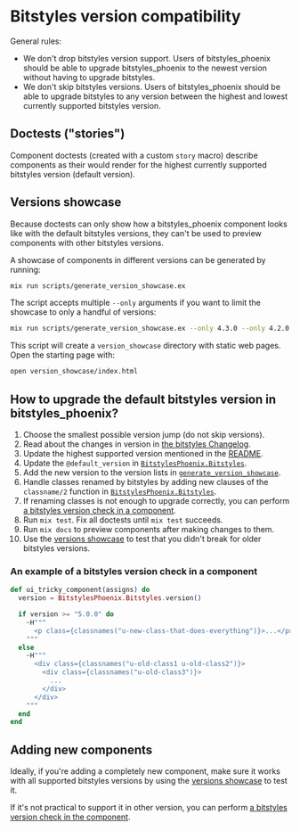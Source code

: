 # Bitstyles version compatibility

General rules:

- We don't drop bitstyles version support. Users of bitstyles_phoenix should be able to upgrade bitstyles_phoenix to the newest version without having to upgrade bitstyles.
- We don't skip bitstyles versions. Users of bitstyles_phoenix should be able to upgrade bitstyles to any version between the highest and lowest currently supported bitstyles version.

## Doctests ("stories")

Component doctests (created with a custom `story` macro) describe components as their would render for the highest currently supported bitstyles version (default version).

## Versions showcase

Because doctests can only show how a bitstyles_phoenix component looks like with the default bitstyles versions, they can't be used to preview components with other bitstyles versions. 

A showcase of components in different versions can be generated by running:

```bash
mix run scripts/generate_version_showcase.ex
```

The script accepts multiple `--only` arguments if you want to limit the showcase to only a handful of versions:

```bash
mix run scripts/generate_version_showcase.ex --only 4.3.0 --only 4.2.0
```

This script will create a `version_showcase` directory with static web pages. Open the starting page with:

```bash
open version_showcase/index.html
```

## How to upgrade the default bitstyles version in bitstyles_phoenix?

1. Choose the smallest possible version jump (do not skip versions).
2. Read about the changes in version in [the bitstyles Changelog](https://github.com/bitcrowd/bitstyles/blob/main/CHANGELOG.md).
3. Update the highest supported version mentioned in the [README](../README.md).
4. Update the `@default_version` in [`BitstylesPhoenix.Bitstyles`](../lib/bitstyles_phoenix/bitstyles.ex).
5. Add the new version to the version lists in [`generate_version_showcase`](../scripts/generate_version_showcase.ex).
6. Handle classes renamed by bitstyles by adding new clauses of the `classname/2` function in [`BitstylesPhoenix.Bitstyles`](../lib/bitstyles_phoenix/bitstyles.ex).
7. If renaming classes is not enough to upgrade correctly, you can perform [a bitstyles version check in a component](#an-example-of-a-bitstyles-version-check-in-a-component).
8. Run `mix test`. Fix all doctests until `mix test` succeeds.
9. Run `mix docs` to preview components after making changes to them.
10. Use the [versions showcase](#versions-showcase) to test that you didn't break for older bitstyles versions.

### An example of a bitstyles version check in a component

```elixir
def ui_tricky_component(assigns) do
  version = BitstylesPhoenix.Bitstyles.version()

  if version >= "5.0.0" do
    ~H"""
      <p class={classnames("u-new-class-that-does-everything")}>...</p>
    """
  else
    ~H"""
      <div class={classnames("u-old-class1 u-old-class2")}>
        <div class={classnames("u-old-class3")}>
          ...
        </div>
      </div>
    """
  end
end
```

## Adding new components

Ideally, if you're adding a completely new component, make sure it works with all supported bitstyles versions by using the [versions showcase](#versions-showcase) to test it.

If it's not practical to support it in other version, you can perform [a bitstyles version check in the component](#an-example-of-a-bitstyles-version-check-in-a-component).
